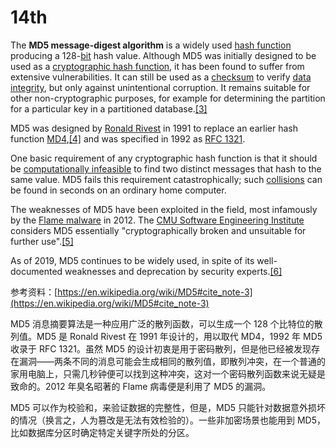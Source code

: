 # 14th

The **MD5 message-digest algorithm** is a widely used [hash function](https://en.wikipedia.org/wiki/Hash_function) producing a 128-[bit](https://en.wikipedia.org/wiki/Bit) hash value. Although MD5 was initially designed to be used as a [cryptographic hash function](https://en.wikipedia.org/wiki/Cryptographic_hash_function), it has been found to suffer from extensive vulnerabilities. It can still be used as a [checksum](https://en.wikipedia.org/wiki/Checksum) to verify [data integrity](https://en.wikipedia.org/wiki/Data_integrity), but only against unintentional corruption. It remains suitable for other non-cryptographic purposes, for example for determining the partition for a particular key in a partitioned database.[\[3\]](https://en.wikipedia.org/wiki/MD5#cite_note-3)

MD5 was designed by [Ronald Rivest](https://en.wikipedia.org/wiki/Ronald_Rivest) in 1991 to replace an earlier hash function [MD4](https://en.wikipedia.org/wiki/MD4),[\[4\]](https://en.wikipedia.org/wiki/MD5#cite_note-Ron_Barak-4) and was specified in 1992 as [RFC 1321](https://tools.ietf.org/html/rfc1321).

One basic requirement of any cryptographic hash function is that it should be [computationally infeasible](https://en.wikipedia.org/wiki/Computational_complexity_theory#Intractability) to find two distinct messages that hash to the same value. MD5 fails this requirement catastrophically; such [collisions](https://en.wikipedia.org/wiki/Collision_resistance) can be found in seconds on an ordinary home computer.

The weaknesses of MD5 have been exploited in the field, most infamously by the [Flame malware](https://en.wikipedia.org/wiki/Flame_malware) in 2012. The [CMU Software Engineering Institute](https://en.wikipedia.org/wiki/CMU_Software_Engineering_Institute) considers MD5 essentially "cryptographically broken and unsuitable for further use".[\[5\]](https://en.wikipedia.org/wiki/MD5#cite_note-5)

As of 2019, MD5 continues to be widely used, in spite of its well-documented weaknesses and deprecation by security experts.[\[6\]](https://en.wikipedia.org/wiki/MD5#cite_note-Cimpanu2019-6)

参考资料：[https://en.wikipedia.org/wiki/MD5#cite_note-3](https://en.wikipedia.org/wiki/MD5#cite_note-3)

MD5 消息摘要算法是一种应用广泛的散列函数，可以生成一个 128 个比特位的散列值。MD5 是 Ronald Rivest 在 1991 年设计的，用以取代 MD4，1992 年 MD5 收录于 RFC 1321。虽然 MD5 的设计初衷是用于密码散列，但是他已经被发现存在漏洞——两条不同的消息可能会生成相同的散列值，即散列冲突，在一个普通的家用电脑上，只需几秒钟便可以找到这种冲突，这对一个密码散列函数来说无疑是致命的。2012 年臭名昭著的 Flame 病毒便是利用了 MD5 的漏洞。

MD5 可以作为校验和，来验证数据的完整性，但是，MD5 只能针对数据意外损坏的情况（换言之，人为篡改是无法有效检验的）。一些非加密场景也能用到 MD5，比如数据库分区时确定特定关键字所处的分区。
